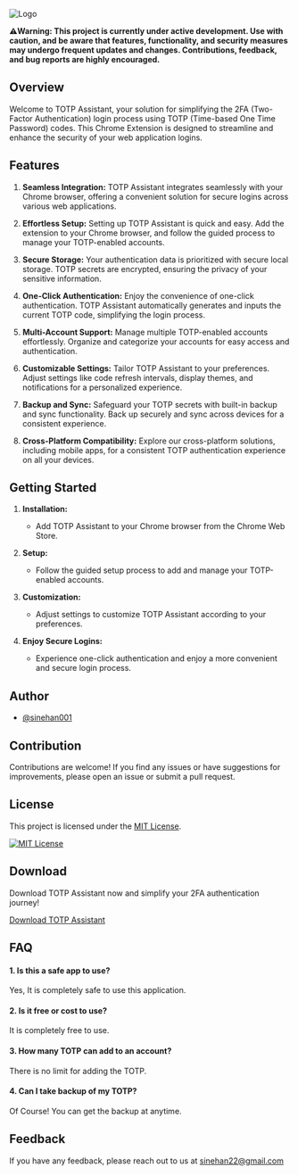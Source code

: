 ![Logo](https://kheloindia22.000webhostapp.com/img/Horizon-Banner.png)


**⚠️Warning: This project is currently under active development. Use with caution, and be aware that features, functionality, and security measures may undergo frequent updates and changes. Contributions, feedback, and bug reports are highly encouraged.**


## Overview

Welcome to TOTP Assistant, your solution for simplifying the 2FA (Two-Factor Authentication) login process using TOTP (Time-based One Time Password) codes. This Chrome Extension is designed to streamline and enhance the security of your web application logins.

## Features

1. **Seamless Integration:**
   TOTP Assistant integrates seamlessly with your Chrome browser, offering a convenient solution for secure logins across various web applications.

2. **Effortless Setup:**
   Setting up TOTP Assistant is quick and easy. Add the extension to your Chrome browser, and follow the guided process to manage your TOTP-enabled accounts.

3. **Secure Storage:**
   Your authentication data is prioritized with secure local storage. TOTP secrets are encrypted, ensuring the privacy of your sensitive information.

4. **One-Click Authentication:**
   Enjoy the convenience of one-click authentication. TOTP Assistant automatically generates and inputs the current TOTP code, simplifying the login process.

5. **Multi-Account Support:**
   Manage multiple TOTP-enabled accounts effortlessly. Organize and categorize your accounts for easy access and authentication.

6. **Customizable Settings:**
   Tailor TOTP Assistant to your preferences. Adjust settings like code refresh intervals, display themes, and notifications for a personalized experience.

7. **Backup and Sync:**
   Safeguard your TOTP secrets with built-in backup and sync functionality. Back up securely and sync across devices for a consistent experience.

8. **Cross-Platform Compatibility:**
   Explore our cross-platform solutions, including mobile apps, for a consistent TOTP authentication experience on all your devices.

## Getting Started

1. **Installation:**
   - Add TOTP Assistant to your Chrome browser from the Chrome Web Store.

2. **Setup:**
   - Follow the guided setup process to add and manage your TOTP-enabled accounts.

3. **Customization:**
   - Adjust settings to customize TOTP Assistant according to your preferences.

4. **Enjoy Secure Logins:**
   - Experience one-click authentication and enjoy a more convenient and secure login process.

## Author

- [@sinehan001](https://www.github.com/sinehan001)

## Contribution

Contributions are welcome! If you find any issues or have suggestions for improvements, please open an issue or submit a pull request.

## License

This project is licensed under the [MIT License](LICENSE).

[![MIT License](https://img.shields.io/badge/License-MIT-green.svg)](https://choosealicense.com/licenses/mit/)

## Download

Download TOTP Assistant now and simplify your 2FA authentication journey!

[Download TOTP Assistant](#)



## FAQ

#### 1. Is this a safe app to use?

Yes, It is completely safe to use this application.

#### 2. Is it free or cost to use?

It is completely free to use.

#### 3. How many TOTP can add to an account?

There is no limit for adding the TOTP.

#### 4. Can I take backup of my TOTP?
Of Course! You can get the backup at anytime.


## Feedback

If you have any feedback, please reach out to us at sinehan22@gmail.com

